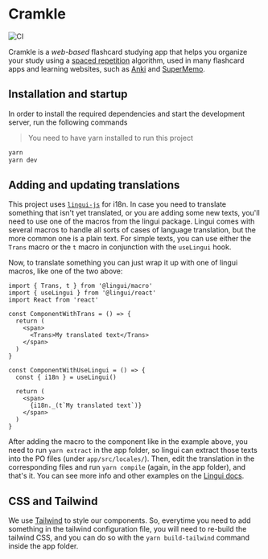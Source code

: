 # Cramkle

![CI](https://github.com/cramkle/cramkle/workflows/CI/badge.svg?branch=master)

Cramkle is a *web-based* flashcard studying app that helps you
organize your study using a [spaced repetition](https://en.wikipedia.org/wiki/Spaced_repetition)
algorithm, used in many flashcard apps and learning websites, such as
[Anki](https://apps.ankiweb.net/) and [SuperMemo](https://www.supermemo.com/).

## Installation and startup

In order to install the required dependencies and
start the development server, run the following commands

> You need to have yarn installed to run this project

```sh
yarn
yarn dev
```

## Adding and updating translations

This project uses [`lingui-js`](https://github.com/lingui/js-lingui) for i18n. In case you need
to translate something that isn't yet translated, or you are adding some new texts, you'll need
to use one of the macros from the lingui package. Lingui comes with several macros to handle all
sorts of cases of language translation, but the more common one is a plain text. For simple texts,
you can use either the `Trans` macro or the `t` macro in conjunction with the `useLingui` hook.

Now, to translate something you can just wrap it up with one of lingui macros, like one of the two above:

```tsx
import { Trans, t } from '@lingui/macro'
import { useLingui } from '@lingui/react'
import React from 'react'

const ComponentWithTrans = () => {
  return (
    <span>
      <Trans>My translated text</Trans>
    </span>
  )
}

const ComponentWithUseLingui = () => {
  const { i18n } = useLingui()

  return (
    <span>
      {i18n._(t`My translated text`)}
    </span>
  )
}
```

After adding the macro to the component like in the example above, you need to run `yarn extract`
in the app folder, so lingui can extract those texts into the PO files (under `app/src/locales/`).
Then, edit the translation in the corresponding files and run `yarn compile` (again, in the app folder),
and that's it. You can see more info and other examples on the [Lingui docs](https://lingui.js.org/).

## CSS and Tailwind

We use [Tailwind](https://tailwindcss.com) to style our components. So, everytime you need to add
something in the tailwind configuration file, you will need to re-build the tailwind CSS, and you
can do so with the `yarn build-tailwind` command inside the app folder.
